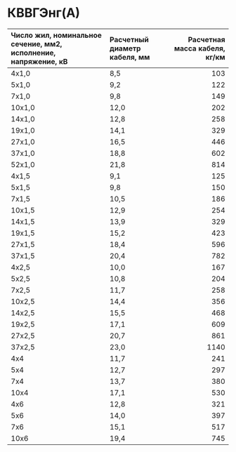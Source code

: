 # КВВГЭнг(А)

| Число жил, номинальное сечение, мм2, исполнение, напряжение, кВ   | Расчетный диаметр кабеля, мм   |   Расчетная масса кабеля, кг/км |
|:------------------------------------------------------------------|:-------------------------------|--------------------------------:|
| 4х1,0                                                             | 8,5                            |                             103 |
| 5х1,0                                                             | 9,2                            |                             122 |
| 7х1,0                                                             | 9,8                            |                             149 |
| 10х1,0                                                            | 12,0                           |                             202 |
| 14х1,0                                                            | 12,8                           |                             258 |
| 19х1,0                                                            | 14,1                           |                             329 |
| 27х1,0                                                            | 16,5                           |                             446 |
| 37х1,0                                                            | 18,8                           |                             602 |
| 52х1,0                                                            | 21,8                           |                             814 |
| 4х1,5                                                             | 9,1                            |                             125 |
| 5х1,5                                                             | 9,8                            |                             150 |
| 7х1,5                                                             | 10,5                           |                             186 |
| 10х1,5                                                            | 12,9                           |                             254 |
| 14х1,5                                                            | 13,9                           |                             329 |
| 19х1,5                                                            | 15,2                           |                             423 |
| 27х1,5                                                            | 18,4                           |                             596 |
| 37х1,5                                                            | 20,4                           |                             782 |
| 4х2,5                                                             | 10,0                           |                             167 |
| 5х2,5                                                             | 10,8                           |                             204 |
| 7х2,5                                                             | 11,7                           |                             258 |
| 10х2,5                                                            | 14,4                           |                             356 |
| 14х2,5                                                            | 15,5                           |                             468 |
| 19х2,5                                                            | 17,1                           |                             609 |
| 27х2,5                                                            | 20,7                           |                             861 |
| 37х2,5                                                            | 23,0                           |                            1140 |
| 4х4                                                               | 11,7                           |                             241 |
| 5х4                                                               | 12,7                           |                             297 |
| 7х4                                                               | 13,7                           |                             380 |
| 10х4                                                              | 17,1                           |                             530 |
| 4х6                                                               | 12,8                           |                             321 |
| 5х6                                                               | 14,0                           |                             397 |
| 7х6                                                               | 15,1                           |                             517 |
| 10х6                                                              | 19,4                           |                             745 |